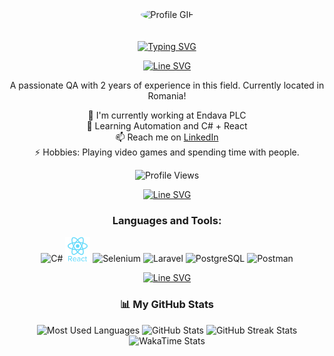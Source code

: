 <div align="center">
  <!-- Profile GIF -->
  <img src="testing.gif" alt="Profile GIF" width="300" style="border-radius: 50%; margin-bottom: 20px;">

  <!-- Introduction Section -->
 <p align="center">
  <a href="https://git.io/typing-svg">
    <img src="https://readme-typing-svg.demolab.com?font=Fira+Code&weight=900&size=25&duration=1000&pause=1000&center=true&vCenter=true&random=false&width=435&lines=Hi+%F0%9F%91%8B;I'm+Ionut+Cioncu" alt="Typing SVG">
  </a>
  <p align="center">
  <a href="https://git.io/typing-svg">
    <img src="https://user-images.githubusercontent.com/73097560/115834477-dbab4500-a447-11eb-908a-139a6edaec5c.gif" alt="Line SVG">
  </a>
  
</p>
  <p>A passionate QA with 2 years of experience in this field. Currently located in Romania!</p>
  <p>🔭 I'm currently working at Endava PLC<br>
  🌱 Learning Automation and C# + React<br>
  📫 Reach me on <a href="https://www.linkedin.com/in/cioncu/">LinkedIn</a><br>
  ⚡ Hobbies: Playing video games and spending time with people.</p>

  <!-- Badges and Views -->
  <img src="https://komarev.com/ghpvc/?username=aeonftw&label=Profile%20views&color=0e75b6&style=flat" alt="Profile Views">

  </a>
  <p align="center">
  <a href="https://git.io/typing-svg">
    <img src="https://user-images.githubusercontent.com/73097560/115834477-dbab4500-a447-11eb-908a-139a6edaec5c.gif" alt="Line SVG">
  </a>
  <!-- Languages and Tools Section -->
  <h3>Languages and Tools:</h3>
  <p>
    <img src="https://upload.wikimedia.org/wikipedia/commons/thumb/b/bd/Logo_C_sharp.svg/256px-Logo_C_sharp.svg.png" alt="C#" width="40" height="40">
    <img src="https://raw.githubusercontent.com/devicons/devicon/master/icons/react/react-original-wordmark.svg" alt="React" width="40" height="40">
    <img src="https://www.svgrepo.com/show/354321/selenium.svg" alt="Selenium" width="40" height="40">
    <img src="https://cdn.worldvectorlogo.com/logos/laravel-2.svg" alt="Laravel" width="40" height="40">
    <img src="https://upload.wikimedia.org/wikipedia/commons/thumb/2/29/Postgresql_elephant.svg/800px-Postgresql_elephant.svg.png" alt="PostgreSQL" width="40" height="40">
    <img src="https://www.vectorlogo.zone/logos/getpostman/getpostman-icon.svg" alt="Postman" width="40" height="40">
  </p>

  </a>
  <p align="center">
  <a href="https://git.io/typing-svg">
    <img src="https://user-images.githubusercontent.com/73097560/115834477-dbab4500-a447-11eb-908a-139a6edaec5c.gif" alt="Line SVG">
  </a>
  <h3>📊 My GitHub Stats</h3>
  <img src="https://github-readme-stats.vercel.app/api/top-langs/?username=aeonftw&layout=compact&theme=react" alt="Most Used Languages" width="400">
  <img src="https://github-readme-stats.vercel.app/api?username=aeonftw&show_icons=true&theme=react" alt="GitHub Stats" width="400">
  <img src="https://github-readme-streak-stats.herokuapp.com/?user=aeonftw&theme=react" alt="GitHub Streak Stats" width="400">

  <!-- WakaTime Stats -->
 
  <img src="https://github-readme-stats.vercel.app/api/wakatime?username=aeonftw&layout=compact&theme=react" alt="WakaTime Stats" width="400">
</div>
